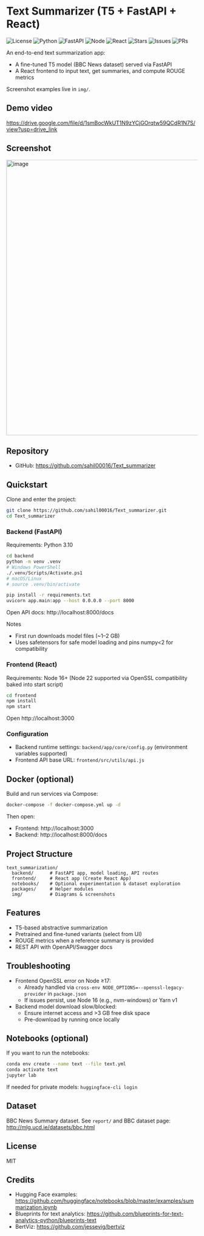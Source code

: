 # Text Summarizer (T5 + FastAPI + React)

![License](https://img.shields.io/badge/license-MIT-green)
![Python](https://img.shields.io/badge/Python-3.10-blue)
![FastAPI](https://img.shields.io/badge/FastAPI-0.70.0-009688?logo=fastapi)
![Node](https://img.shields.io/badge/Node-16%2B-339933?logo=node.js)
![React](https://img.shields.io/badge/React-17-61DAFB?logo=react)
![Stars](https://img.shields.io/github/stars/sahil00016/Text_summarizer?style=social)
![Issues](https://img.shields.io/github/issues/sahil00016/Text_summarizer)
![PRs](https://img.shields.io/github/issues-pr/sahil00016/Text_summarizer)

An end-to-end text summarization app:
- A fine-tuned T5 model (BBC News dataset) served via FastAPI
- A React frontend to input text, get summaries, and compute ROUGE metrics

Screenshot examples live in `img/`.

## Demo video
https://drive.google.com/file/d/1smBocWkUT1N9zYCjGOrqtw59QCdR1N7S/view?usp=drive_link

## Screenshot
<img width="1352" height="726" alt="image" src="https://github.com/user-attachments/assets/4f850335-b301-4867-8063-94a264d48874" />


## Repository
- GitHub: https://github.com/sahil00016/Text_summarizer

## Quickstart

Clone and enter the project:
```bash
git clone https://github.com/sahil00016/Text_summarizer.git
cd Text_summarizer
```

### Backend (FastAPI)
Requirements: Python 3.10
```bash
cd backend
python -m venv .venv
# Windows PowerShell
./.venv/Scripts/Activate.ps1
# macOS/Linux
# source .venv/bin/activate

pip install -r requirements.txt
uvicorn app.main:app --host 0.0.0.0 --port 8000
```
Open API docs: http://localhost:8000/docs

Notes
- First run downloads model files (~1–2 GB)
- Uses safetensors for safe model loading and pins numpy<2 for compatibility

### Frontend (React)
Requirements: Node 16+ (Node 22 supported via OpenSSL compatibility baked into start script)
```bash
cd frontend
npm install
npm start
```
Open http://localhost:3000

### Configuration
- Backend runtime settings: `backend/app/core/config.py` (environment variables supported)
- Frontend API base URL: `frontend/src/utils/api.js`

## Docker (optional)
Build and run services via Compose:
```bash
docker-compose -f docker-compose.yml up -d
```
Then open:
- Frontend: http://localhost:3000
- Backend:  http://localhost:8000/docs

## Project Structure
```text
text_summarization/
  backend/      # FastAPI app, model loading, API routes
  frontend/     # React app (Create React App)
  notebooks/    # Optional experimentation & dataset exploration
  packages/     # Helper modules
  img/          # Diagrams & screenshots
```

## Features
- T5-based abstractive summarization
- Pretrained and fine-tuned variants (select from UI)
- ROUGE metrics when a reference summary is provided
- REST API with OpenAPI/Swagger docs

## Troubleshooting
- Frontend OpenSSL error on Node ≥17:
  - Already handled via `cross-env NODE_OPTIONS=--openssl-legacy-provider` in `package.json`
  - If issues persist, use Node 16 (e.g., nvm-windows) or Yarn v1
- Backend model download slow/blocked:
  - Ensure internet access and >3 GB free disk space
  - Pre-download by running once locally

## Notebooks (optional)
If you want to run the notebooks:
```bash
conda env create --name text --file text.yml
conda activate text
jupyter lab
```
If needed for private models: `huggingface-cli login`

## Dataset
BBC News Summary dataset. See `report/` and BBC dataset page: http://mlg.ucd.ie/datasets/bbc.html

## License
MIT

## Credits
- Hugging Face examples: https://github.com/huggingface/notebooks/blob/master/examples/summarization.ipynb
- Blueprints for text analytics: https://github.com/blueprints-for-text-analytics-python/blueprints-text
- BertViz: https://github.com/jessevig/bertviz

